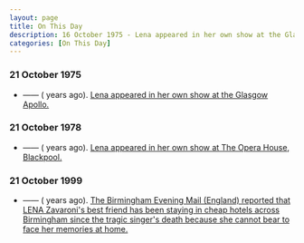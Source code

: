 ```yaml
---
layout: page
title: On This Day
description: 16 October 1975 - Lena appeared in her own show at the Glasgow Apollo. 1978 - Lena appeared in her own show at The Opera House, Blackpool. 1999 - The Birmingham Evening Mail (England) reported that LENA Zavaroni's best friend has been staying in cheap hotels across Birmingham since the tragic singer's death because she cannot bear to face her memories at home.
categories: [On This Day]
---
```


### 21 October 1975
* —— (<span id="age1"></span> years ago). [Lena appeared in her own show at the Glasgow Apollo.](/theatre/glasgow%20apollo/1975/10/21/the-lena-zavaroni-show.html)


### 21 October 1978
* —— (<span id="age2"></span> years ago). [Lena appeared in her own show at The Opera House, Blackpool.](/theatre/blackpool%20opera%20house/1978/10/21/the-lena-zavaroni-show.html)

### 21 October 1999
* —— (<span id="age3"></span> years ago). [The Birmingham Evening Mail (England) reported that LENA Zavaroni's best friend has been staying in cheap hotels across Birmingham since the tragic singer's death because she cannot bear to face her memories at home.](/birmingham%20evening%20mail/newspapers/1999/10/21/birmingham-evening-mail.html)

<!-- Script for calculating number of years ago -->
<script>

var dob = '19751021';
var year = Number(dob.substr(0, 4));
var month = Number(dob.substr(4, 2)) - 1;
var day = Number(dob.substr(6, 2));
var today = new Date();
var age1 = today.getFullYear() - year;
if (today.getMonth() < month || (today.getMonth() == month && today.getDate() < day)) {
age1--;
}
document.getElementById("age1").innerHTML=age1;

var dob = '19781021';
var year = Number(dob.substr(0, 4));
var month = Number(dob.substr(4, 2)) - 1;
var day = Number(dob.substr(6, 2));
var today = new Date();
var age2 = today.getFullYear() - year;
if (today.getMonth() < month || (today.getMonth() == month && today.getDate() < day)) {
age2--;
}
document.getElementById("age2").innerHTML=age2;

var dob = '19991021';
var year = Number(dob.substr(0, 4));
var month = Number(dob.substr(4, 2)) - 1;
var day = Number(dob.substr(6, 2));
var today = new Date();
var age3 = today.getFullYear() - year;
if (today.getMonth() < month || (today.getMonth() == month && today.getDate() < day)) {
age3--;
}
document.getElementById("age3").innerHTML=age3;
</script>

